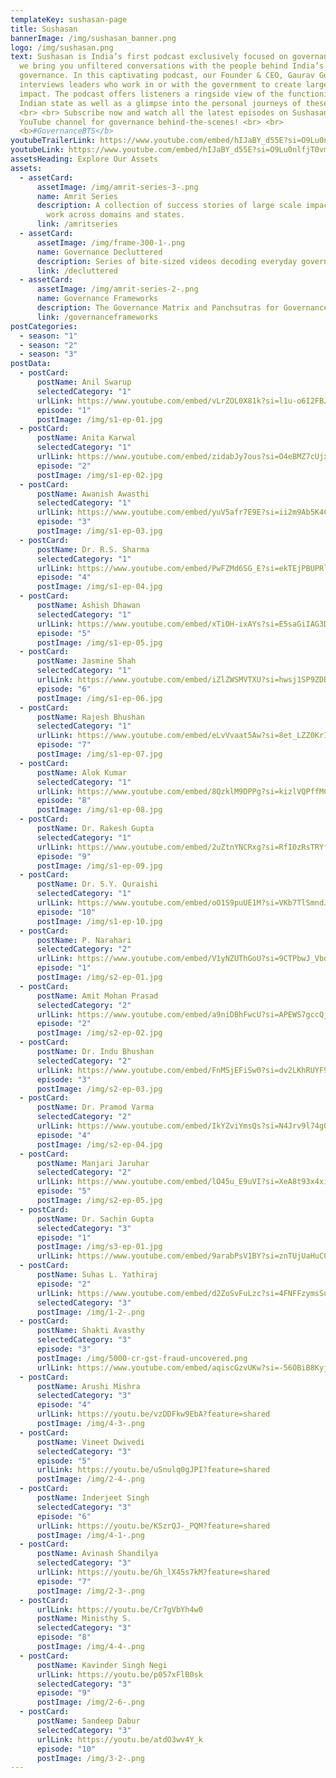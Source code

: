 ```yaml
---
templateKey: sushasan-page
title: Sushasan
bannerImage: /img/sushasan_banner.png
logo: /img/sushasan.png
text: Sushasan is India’s first podcast exclusively focused on governance, where
  we bring you unfiltered conversations with the people behind India’s
  governance. In this captivating podcast, our Founder & CEO, Gaurav Goel,
  interviews leaders who work in or with the government to create large-scale
  impact. The podcast offers listeners a ringside view of the functioning of the
  Indian state as well as a glimpse into the personal journeys of these leaders.
  <br> <br> Subscribe now and watch all the latest episodes on Sushasan's
  YouTube channel for governance behind-the-scenes! <br> <br>
  <b>#GovernanceBTS</b>
youtubeTrailerLink: https://www.youtube.com/embed/hIJaBY_d55E?si=O9Lu0nlfjT0vm6oz
youtubeLink: https://www.youtube.com/embed/hIJaBY_d55E?si=O9Lu0nlfjT0vm6oz
assetsHeading: Explore Our Assets
assets:
  - assetCard:
      assetImage: /img/amrit-series-3-.png
      name: Amrit Series
      description: A collection of success stories of large scale impact through our
        work across domains and states.
      link: /amritseries
  - assetCard:
      assetImage: /img/frame-300-1-.png
      name: Governance Decluttered
      description: Series of bite-sized videos decoding everyday governance topics
      link: /decluttered
  - assetCard:
      assetImage: /img/amrit-series-2-.png
      name: Governance Frameworks
      description: The Governance Matrix and Panchsutras for Governance Transformation.
      link: /governanceframeworks
postCategories:
  - season: "1"
  - season: "2"
  - season: "3"
postData:
  - postCard:
      postName: Anil Swarup
      selectedCategory: "1"
      urlLink: https://www.youtube.com/embed/vLrZOL0X81k?si=l1u-o6I2FBJCAW6w
      episode: "1"
      postImage: /img/s1-ep-01.jpg
  - postCard:
      postName: Anita Karwal
      selectedCategory: "1"
      urlLink: https://www.youtube.com/embed/zidabJy7ous?si=O4eBMZ7cUjxBhyBZ
      episode: "2"
      postImage: /img/s1-ep-02.jpg
  - postCard:
      postName: Awanish Awasthi
      selectedCategory: "1"
      urlLink: https://www.youtube.com/embed/yuV5afr7E9E?si=ii2m9Ab5K4CbPxnO
      episode: "3"
      postImage: /img/s1-ep-03.jpg
  - postCard:
      postName: Dr. R.S. Sharma
      selectedCategory: "1"
      urlLink: https://www.youtube.com/embed/PwFZMd6SG_E?si=ekTEjPBUPRlf4rSg
      episode: "4"
      postImage: /img/s1-ep-04.jpg
  - postCard:
      postName: Ashish Dhawan
      selectedCategory: "1"
      urlLink: https://www.youtube.com/embed/xTiOH-ixAYs?si=E5saGiIAG3Dso07S
      episode: "5"
      postImage: /img/s1-ep-05.jpg
  - postCard:
      postName: Jasmine Shah
      selectedCategory: "1"
      urlLink: https://www.youtube.com/embed/iZlZWSMVTXU?si=hwsj1SP9ZDBBxoBH
      episode: "6"
      postImage: /img/s1-ep-06.jpg
  - postCard:
      postName: Rajesh Bhushan
      selectedCategory: "1"
      urlLink: https://www.youtube.com/embed/eLvVvaat5Aw?si=8et_LZZ0KrI7CYeG
      episode: "7"
      postImage: /img/s1-ep-07.jpg
  - postCard:
      postName: Alok Kumar
      selectedCategory: "1"
      urlLink: https://www.youtube.com/embed/8QzklM9DPPg?si=kizlVQPffMCIB7vX
      episode: "8"
      postImage: /img/s1-ep-08.jpg
  - postCard:
      postName: Dr. Rakesh Gupta
      selectedCategory: "1"
      urlLink: https://www.youtube.com/embed/2uZtnYNCRxg?si=RfI0zRsTRYfuXo-Y
      episode: "9"
      postImage: /img/s1-ep-09.jpg
  - postCard:
      postName: Dr. S.Y. Quraishi
      selectedCategory: "1"
      urlLink: https://www.youtube.com/embed/oO1S9puUE1M?si=VKb7TlSmndJHMLem
      episode: "10"
      postImage: /img/s1-ep-10.jpg
  - postCard:
      postName: P. Narahari
      selectedCategory: "2"
      urlLink: https://www.youtube.com/embed/V1yNZUThGoU?si=9CTPbwJ_VbdN3A4D
      episode: "1"
      postImage: /img/s2-ep-01.jpg
  - postCard:
      postName: Amit Mohan Prasad
      selectedCategory: "2"
      urlLink: https://www.youtube.com/embed/a9niDBhFwcU?si=APEWS7gccQjGQ8WH
      episode: "2"
      postImage: /img/s2-ep-02.jpg
  - postCard:
      postName: Dr. Indu Bhushan
      selectedCategory: "2"
      urlLink: https://www.youtube.com/embed/FnMSjEFiSw0?si=dv2LKhRUYF9HtvB5
      episode: "3"
      postImage: /img/s2-ep-03.jpg
  - postCard:
      postName: Dr. Pramod Varma
      selectedCategory: "2"
      urlLink: https://www.youtube.com/embed/IkYZviYmsQs?si=N4Jrv9l74g02geYg
      episode: "4"
      postImage: /img/s2-ep-04.jpg
  - postCard:
      postName: Manjari Jaruhar
      selectedCategory: "2"
      urlLink: https://www.youtube.com/embed/lO45u_E9uVI?si=XeA8t93x4xie3q4W
      episode: "5"
      postImage: /img/s2-ep-05.jpg
  - postCard:
      postName: Dr. Sachin Gupta
      selectedCategory: "3"
      episode: "1"
      postImage: /img/s3-ep-01.jpg
      urlLink: https://www.youtube.com/embed/9arabPsV1BY?si=znTUjUaHuC0-olCY
  - postCard:
      postName: Suhas L. Yathiraj
      episode: "2"
      urlLink: https://www.youtube.com/embed/d2ZoSvFuLzc?si=4FNFFzymsSuw9_CF
      selectedCategory: "3"
      postImage: /img/1-2-.png
  - postCard:
      postName: Shakti Avasthy
      selectedCategory: "3"
      episode: "3"
      postImage: /img/5000-cr-gst-fraud-uncovered.png
      urlLink: https://www.youtube.com/embed/aqiscGzvUKw?si=-56OBiB8KyjAUBZx
  - postCard:
      postName: Arushi Mishra
      selectedCategory: "3"
      episode: "4"
      urlLink: https://youtu.be/vzDDFkw9EbA?feature=shared
      postImage: /img/4-3-.png
  - postCard:
      postName: Vineet Dwivedi
      selectedCategory: "3"
      episode: "5"
      urlLink: https://youtu.be/uSnulq0gJPI?feature=shared
      postImage: /img/2-4-.png
  - postCard:
      postName: Inderjeet Singh
      selectedCategory: "3"
      episode: "6"
      urlLink: https://youtu.be/KSzrQJ-_PQM?feature=shared
      postImage: /img/4-1-.png
  - postCard:
      postName: Avinash Shandilya
      selectedCategory: "3"
      urlLink: https://youtu.be/Gh_lX45s7kM?feature=shared
      episode: "7"
      postImage: /img/2-3-.png
  - postCard:
      urlLink: https://youtu.be/Cr7gVbYh4w0
      postName: Ministhy S.
      selectedCategory: "3"
      episode: "8"
      postImage: /img/4-4-.png
  - postCard:
      postName: Kavinder Singh Negi
      urlLink: https://youtu.be/p057xFlB0sk
      selectedCategory: "3"
      episode: "9"
      postImage: /img/2-6-.png
  - postCard:
      postName: Sandeep Dabur
      selectedCategory: "3"
      urlLink: https://youtu.be/atdO3wv4Y_k
      episode: "10"
      postImage: /img/3-2-.png
---
```

